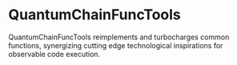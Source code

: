 # QuantumChainFuncTools
QuantumChainFuncTools reimplements and turbocharges common functions, synergizing cutting edge technological inspirations for observable code execution.
